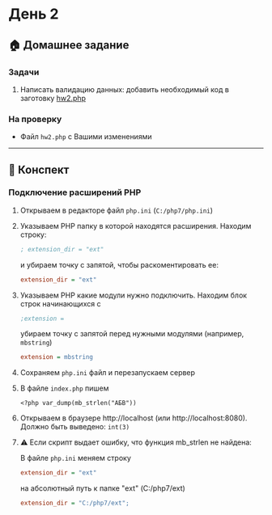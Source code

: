 # День 2

## :house: Домашнее задание

### Задачи

1. Написать валидацию данных: добавить необходимый код в заготовку [hw2.php](./hw2.php)

### На проверку

- Файл `hw2.php` с Вашими изменениями
 
---

## :scroll: Конспект

### Подключение расширений PHP

1.  Открываем в редакторе файл `php.ini` (`С:/php7/php.ini`)
  
1.  Указываем PHP папку в которой находятся расширения. Находим строку:
    
    ```ini
    ; extension_dir = "ext"
    ```
    
    и убираем точку с запятой, чтобы раскоментировать ее:

    ```ini
    extension_dir = "ext"
    ```

1.  Указываем PHP какие модули нужно подключить. Находим блок строк начинающихся с

    ```ini
    ;extension =
    ```

    убираем точку с запятой перед нужными модулями (например, `mbstring`)
  
    ```ini
    extension = mbstring
    ```

1.  Сохраняем `php.ini` файл и перезапускаем сервер

1.  В файле `index.php` пишем 
  
    ```HTML+PHP
    <?php var_dump(mb_strlen("АБВ"))
    ```

1.  Открываем в браузере http://localhost (или http://localhost:8080). Должно быть выведено: `int(3)`

1.  :warning: Если скрипт выдает ошибку, что функция mb_strlen не найдена:

    В файле `php.ini` меняем строку 

    ```ini
    extension_dir = "ext"
    ```
    
    на абсолютный путь к папке "ext" (С:/php7/ext)

    ```ini
    extension_dir = "C:/php7/ext";
    ```